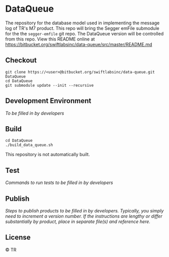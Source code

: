 # DataQueue

The repository for the database model used in implementing the message log of TR's M7 product. This repo will bring the Segger emFile submodule for the the `segger-emfile` git repo. 
The DataQueue version will be controlled from this repo. View this README online at https://bitbucket.org/swiftlabsinc/data-queue/src/master/README.md

## Checkout

```
git clone https://<user>@bitbucket.org/swiftlabsinc/data-queue.git DataQueue
cd DataQueue
git submodule update --init --recursive
```

## Development Environment

*To be filled in by developers*

## Build

```
cd DataQueue
./build_data_queue.sh
```

This repository is not automatically built.

## Test

*Commands to run tests to be filled in by developers*

## Publish

*Steps to publish products to be filled in by developers.  Typically, you simply need to increment a version number.*
*If the instructions are lengthy or differ substantially by product, place in separate file(s) and reference here.*

## License

© TR


